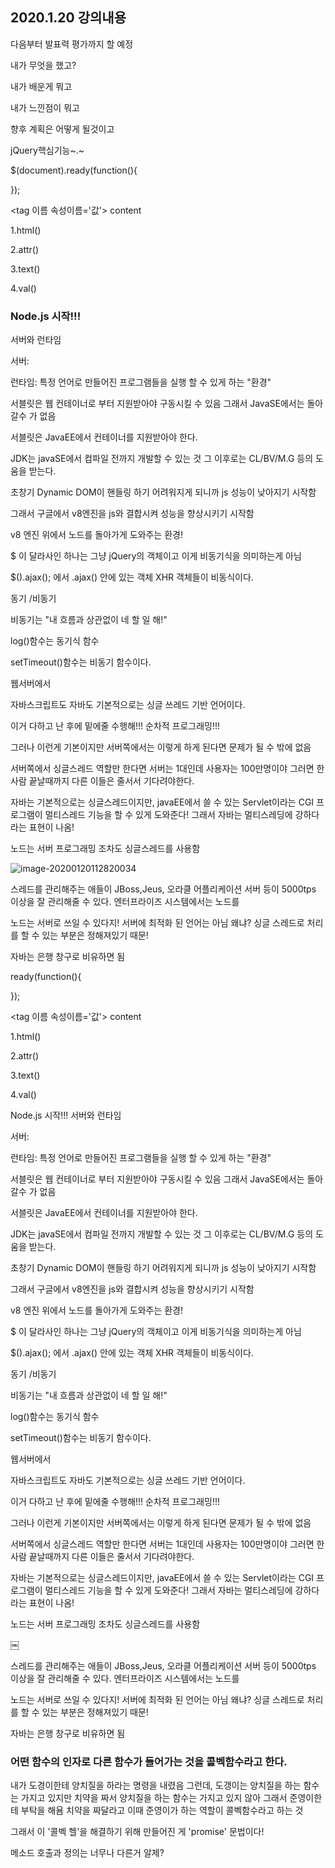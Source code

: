 ## 2020.1.20 강의내용

다음부터 발표력 평가까지 할 예정

내가 무엇을 했고?

내가 배운게 뭐고

내가 느낀점이 뭐고

향후 계획은 어떻게 될것이고





jQuery핵심기능~.~

$(document).ready(function(){

});

<tag 이름 속성이름='값'> content </tag>

1.html()

2.attr()

3.text()

4.val()



### Node.js 시작!!!

서버와 런타임

서버:

런타임: 특정 언어로 만들어진 프로그램들을 실행 할 수 있게 하는 "환경"



서블릿은 웹 컨테이너로 부터 지원받아야 구동시킬 수 있음 그래서 JavaSE에서는 돌아갈수 가 없음

서블릿은 JavaEE에서 컨테이너를 지원받아야 한다.

JDK는 javaSE에서 컴파일 전까지 개발할 수 있는 것 그 이후로는 CL/BV/M.G 등의 도움을 받는다.



초창기 Dynamic DOM이 핸들링 하기 어려워지게 되니까 js 성능이 낮아지기 시작함

그래서 구글에서 v8엔진을 js와 결합시켜 성능을 향상시키기 시작함

v8 엔진 위에서 노드를 돌아가게 도와주는 환경! 



$ 이 달라사인 하나는 그냥 jQuery의 객체이고 이게 비동기식을 의미하는게 아님

$().ajax(); 에서 .ajax() 안에 있는 객체 XHR 객체들이 비동식이다.



동기 /비동기



비동기는 "내 흐름과 상관없이 네 할 일 해!"



log()함수는 동기식 함수

setTimeout()함수는 비동기 함수이다.



웹서버에서 



자바스크립트도 자바도 기본적으로는 싱글 쓰레드 기반 언어이다.

이거 다하고 난 후에 밑에줄 수행해!!! 순차적 프로그래밍!!!

그러나 이런게 기본이지만 서버쪽에서는 이렇게 하게 된다면 문제가 될 수 밖에 없음

서버쪽에서 싱글스레드 역할만 한다면 서버는 1대인데 사용자는 100만명이야 그러면 한사람 끝날때까지 다른 이들은 줄서서 기다려야한다.

자바는 기본적으로는 싱글스레드이지만, javaEE에서 쓸 수 있는 Servlet이라는 CGI 프로그램이 멀티스레드 기능을 할 수 있게 도와준다! 그래서 자바는 멀티스레딩에 강하다라는 표현이 나옴!

노드는 서버 프로그래밍 조차도 싱글스레드를 사용함

![image-20200120112820034](C:\Users\student\AppData\Roaming\Typora\typora-user-images\image-20200120112820034.png)

스레드를 관리해주는 애들이 JBoss,Jeus, 오라클 어플리케이션 서버 등이 5000tps 이상을 잘 관리해줄 수 있다. 엔터프라이즈 시스템에서는 노드를 

노드는 서버로 쓰일 수 있다지! 서버에 최적화 된 언어는 아님 왜냐? 싱글 스레드로 처리를 할 수 있는 부분은 정해져있기 때문!



자바는 은행 창구로 비유하면 됨



ready(function(){

});

<tag 이름 속성이름='값'> content </tag>

1.html()

2.attr()

3.text()

4.val()

Node.js 시작!!!
서버와 런타임

서버:

런타임: 특정 언어로 만들어진 프로그램들을 실행 할 수 있게 하는 "환경"

서블릿은 웹 컨테이너로 부터 지원받아야 구동시킬 수 있음 그래서 JavaSE에서는 돌아갈수 가 없음

서블릿은 JavaEE에서 컨테이너를 지원받아야 한다.

JDK는 javaSE에서 컴파일 전까지 개발할 수 있는 것 그 이후로는 CL/BV/M.G 등의 도움을 받는다.

초창기 Dynamic DOM이 핸들링 하기 어려워지게 되니까 js 성능이 낮아지기 시작함

그래서 구글에서 v8엔진을 js와 결합시켜 성능을 향상시키기 시작함

v8 엔진 위에서 노드를 돌아가게 도와주는 환경! 

$ 이 달라사인 하나는 그냥 jQuery의 객체이고 이게 비동기식을 의미하는게 아님

$().ajax(); 에서 .ajax() 안에 있는 객체 XHR 객체들이 비동식이다.

동기 /비동기

비동기는 "내 흐름과 상관없이 네 할 일 해!"

log()함수는 동기식 함수

setTimeout()함수는 비동기 함수이다.

웹서버에서 

자바스크립트도 자바도 기본적으로는 싱글 쓰레드 기반 언어이다.

이거 다하고 난 후에 밑에줄 수행해!!! 순차적 프로그래밍!!!

그러나 이런게 기본이지만 서버쪽에서는 이렇게 하게 된다면 문제가 될 수 밖에 없음

서버쪽에서 싱글스레드 역할만 한다면 서버는 1대인데 사용자는 100만명이야 그러면 한사람 끝날때까지 다른 이들은 줄서서 기다려야한다.

자바는 기본적으로는 싱글스레드이지만, javaEE에서 쓸 수 있는 Servlet이라는 CGI 프로그램이 멀티스레드 기능을 할 수 있게 도와준다! 그래서 자바는 멀티스레딩에 강하다라는 표현이 나옴!

노드는 서버 프로그래밍 조차도 싱글스레드를 사용함

￼

스레드를 관리해주는 애들이 JBoss,Jeus, 오라클 어플리케이션 서버 등이 5000tps 이상을 잘 관리해줄 수 있다. 엔터프라이즈 시스템에서는 노드를 

노드는 서버로 쓰일 수 있다지! 서버에 최적화 된 언어는 아님 왜냐? 싱글 스레드로 처리를 할 수 있는 부분은 정해져있기 때문!

자바는 은행 창구로 비유하면 됨





### 어떤 함수의 인자로 다른 함수가 들어가는 것을 콜벡함수라고 한다.

내가 도경이한테 양치질을 하라는 명령을 내렸음 그런데, 도갱이는 양치질을 하는 함수는 가지고 있지만 치약을 짜서 양치질을 하는 함수는 가지고 있지 않아 그래서 준영이한테 부탁을 해욤 치약을 짜달라고 이때 준영이가 하는 역할이 콜벡함수라고 하는 것

그래서 이 '콜벡 헬'을 해결하기 위해 만들어진 게 'promise' 문법이다!



메소드 호출과 정의는 너무나 다른거 알제?







